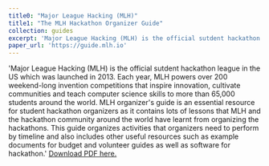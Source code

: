 ```yaml
---
title0: "Major League Hacking (MLH)"
title1: "The MLH Hackathon Organizer Guide"
collection: guides
excerpt: 'Major League Hacking (MLH) is the official sutdent hackathon league in the US which was launched in 2013. Each year, MLH powers over 200 weekend-long invention competitions that inspire innovation, cultivate communities and teach computer science skills to more than 65,000 students around the world. MLH organizer&apos;s guide is an essential resource for student hackathon organizers as it contains lots of lessons that MLH and the hackathon community around the world have learnt from organizing the hackathons. This guide organizes activities that organizers need to perform by timeline and also includes other useful resources such as example documents for budget and volunteer guides as well as software for hackathon.'
paper_url: 'https://guide.mlh.io'
---
```

'Major League Hacking (MLH) is the official sutdent hackathon league in the US which was launched in 2013. Each year, MLH powers over 200 weekend-long invention competitions that inspire innovation, cultivate communities and teach computer science skills to more than 65,000 students around the world. MLH organizer&apos;s guide is an essential resource for student hackathon organizers as it contains lots of lessons that MLH and the hackathon community around the world have learnt from organizing the hackathons. This guide organizes activities that organizers need to perform by timeline and also includes other useful resources such as example documents for budget and volunteer guides as well as software for hackathon.'
[Download PDF here.](https://guide.mlh.io)
